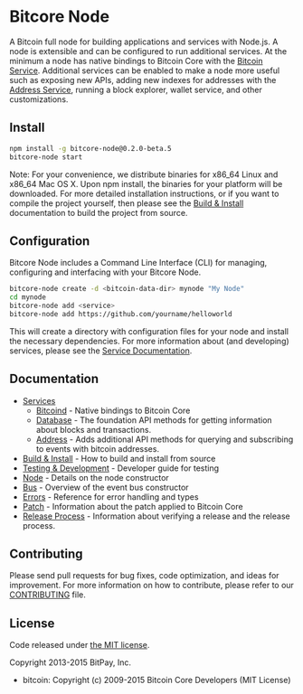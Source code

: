 Bitcore Node
============

A Bitcoin full node for building applications and services with Node.js. A node is extensible and can be configured to run additional services. At the minimum a node has native bindings to Bitcoin Core with the [Bitcoin Service](docs/services/bitcoind.md). Additional services can be enabled to make a node more useful such as exposing new APIs, adding new indexes for addresses with the [Address Service](docs/services/address.md), running a block explorer, wallet service, and other customizations.

## Install

```bash
npm install -g bitcore-node@0.2.0-beta.5
bitcore-node start
```

Note: For your convenience, we distribute binaries for x86_64 Linux and x86_64 Mac OS X. Upon npm install, the binaries for your platform will be downloaded. For more detailed installation instructions, or if you want to compile the project yourself, then please see the [Build & Install](docs/build.md) documentation to build the project from source.

## Configuration

Bitcore Node includes a Command Line Interface (CLI) for managing, configuring and interfacing with your Bitcore Node.

```bash
bitcore-node create -d <bitcoin-data-dir> mynode "My Node"
cd mynode
bitcore-node add <service>
bitcore-node add https://github.com/yourname/helloworld
```

This will create a directory with configuration files for your node and install the necessary dependencies. For more information about (and developing) services, please see the [Service Documentation](docs/services.md).

## Documentation

- [Services](docs/services.md)
  - [Bitcoind](docs/services/bitcoind.md) - Native bindings to Bitcoin Core
  - [Database](docs/services/db.md) - The foundation API methods for getting information about blocks and transactions.
  - [Address](docs/services/address.md) - Adds additional API methods for querying and subscribing to events with bitcoin addresses.
- [Build & Install](docs/build.md) - How to build and install from source
- [Testing & Development](docs/testing.md) - Developer guide for testing
- [Node](docs/node.md) - Details on the node constructor
- [Bus](docs/bus.md) - Overview of the event bus constructor
- [Errors](docs/errors.md) - Reference for error handling and types
- [Patch](docs/patch.md) - Information about the patch applied to Bitcoin Core
- [Release Process](docs/release.md) - Information about verifying a release and the release process.

## Contributing

Please send pull requests for bug fixes, code optimization, and ideas for improvement. For more information on how to contribute, please refer to our [CONTRIBUTING](https://github.com/bitpay/bitcore/blob/master/CONTRIBUTING.md) file.

## License

Code released under [the MIT license](https://github.com/bitpay/bitcore-node/blob/master/LICENSE).

Copyright 2013-2015 BitPay, Inc.

- bitcoin: Copyright (c) 2009-2015 Bitcoin Core Developers (MIT License)
